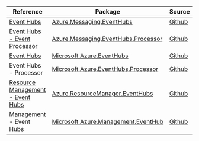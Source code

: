 | Reference | Package | Source |
|---|---|---|
|[Event Hubs](messaging.eventhubs-readme.md)|[Azure.Messaging.EventHubs](https://www.nuget.org/packages/Azure.Messaging.EventHubs)|[Github](https://github.com/Azure/azure-sdk-for-net/blob/main/sdk/eventhub/Azure.Messaging.EventHubs)|
|[Event Hubs - Event Processor](messaging.eventhubs.processor-readme.md)|[Azure.Messaging.EventHubs.Processor](https://www.nuget.org/packages/Azure.Messaging.EventHubs.Processor)|[Github](https://github.com/Azure/azure-sdk-for-net/blob/main/sdk/eventhub/Azure.Messaging.EventHubs.Processor)|
|[Event Hubs](microsoft.eventhubs-readme.md)|[Microsoft.Azure.EventHubs](https://www.nuget.org/packages/Microsoft.Azure.EventHubs)|[Github](https://github.com/Azure/azure-sdk-for-net)|
|Event Hubs - Processor|[Microsoft.Azure.EventHubs.Processor](https://www.nuget.org/packages/Microsoft.Azure.EventHubs.Processor)|[Github](https://github.com/Azure/azure-sdk-for-net)|
|[Resource Management - Event Hubs](resourcemanager.eventhubs-readme.md)|[Azure.ResourceManager.EventHubs](https://www.nuget.org/packages/Azure.ResourceManager.EventHubs)|[Github](https://github.com/Azure/azure-sdk-for-net/blob/main/sdk/eventhub/Azure.ResourceManager.EventHubs)|
|Management - Event Hubs|[Microsoft.Azure.Management.EventHub](https://www.nuget.org/packages/Microsoft.Azure.Management.EventHub)|[Github](https://github.com/Azure/azure-sdk-for-net)|
